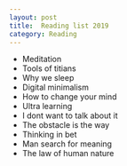 ```yaml
---
layout: post
title:  Reading list 2019
category: Reading
---
```

  
- Meditation
- Tools of titians
- Why we sleep
- Digital minimalism
- How to change your mind
- Ultra learning
- I dont want to talk about it
- The obstacle is the way
- Thinking in bet
- Man search for meaning
- The law of human nature
